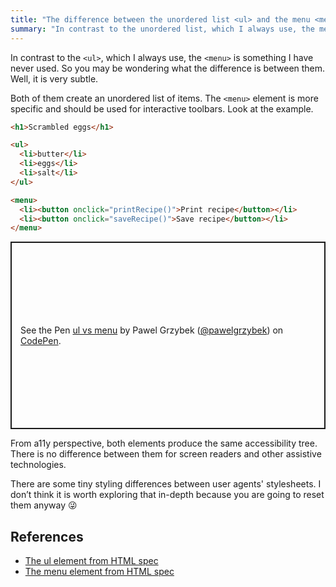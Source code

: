 ```yaml
---
title: "The difference between the unordered list <ul> and the menu <menu> HTML element"
summary: "In contrast to the unordered list, which I always use, the menu is something I have never used. So you may be wondering what the difference is between them. Well, it is very subtle."
---
```


In contrast to the `<ul>`, which I always use, the `<menu>` is something I have never used. So you may be wondering what the difference is between them. Well, it is very subtle.

Both of them create an unordered list of items. The `<menu>` element is more specific and should be used for interactive toolbars. Look at the example.

```html
<h1>Scrambled eggs</h1>

<ul>
  <li>butter</li>
  <li>eggs</li>
  <li>salt</li>
</ul>

<menu>
  <li><button onclick="printRecipe()">Print recipe</button></li>
  <li><button onclick="saveRecipe()">Save recipe</button></li>
</menu>
```

<p class="codepen" data-height="300" data-default-tab="result" data-slug-hash="eYKLVOG" data-user="pawelgrzybek" style="height: 300px; box-sizing: border-box; display: flex; align-items: center; justify-content: center; border: 2px solid; margin: 1em 0; padding: 1em;">
  <span>See the Pen <a href="https://codepen.io/pawelgrzybek/pen/eYKLVOG">
  ul vs menu</a> by Pawel Grzybek (<a href="https://codepen.io/pawelgrzybek">@pawelgrzybek</a>)
  on <a href="https://codepen.io">CodePen</a>.</span>
</p>
<script async src="https://cpwebassets.codepen.io/assets/embed/ei.js"></script>

From a11y perspective, both elements produce the same accessibility tree. There is no difference between them for screen readers and other assistive technologies.

There are some tiny styling differences between user agents' stylesheets. I don’t think it is worth exploring that in-depth because you are going to reset them anyway 😜

## References

- [The ul element from HTML spec](https://html.spec.whatwg.org/multipage/grouping-content.html#the-ul-element)
- [The menu element from HTML spec](https://html.spec.whatwg.org/multipage/grouping-content.html#the-menu-element)
